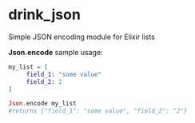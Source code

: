 drink_json
==========

Simple JSON encoding module for Elixir lists
			
**Json.encode** sample usage:
		  
```elixir
my_list = [
	 field_1: "some value"
	 field_2: 2
] 

Json.encode my_list
#returns {"field_1": "some value", "field_2": "2"}
```

